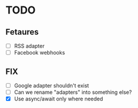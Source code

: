 # TODO

## Fetaures
 
- [ ] RSS adapter
- [ ] Facebook webhooks

## FIX

- [ ] Google adapter shouldn't exist
- [ ] Can we rename "adapters" into something else?
- [X] Use async/await only where needed